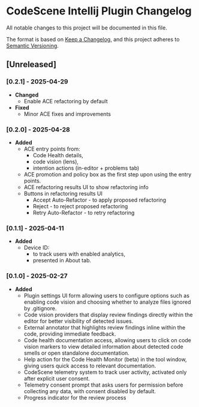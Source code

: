 # CodeScene Intellij Plugin Changelog

All notable changes to this project will be documented in this file.

The format is based on [Keep a Changelog](https://keepachangelog.com/en/1.1.0/),
and this project adheres to [Semantic Versioning](https://semver.org/spec/v2.0.0.html).

## [Unreleased]

### [0.2.1] - 2025-04-29
- **Changed**
    - Enable ACE refactoring by default
- **Fixed**
    - Minor ACE fixes and improvements

### [0.2.0] - 2025-04-28
- **Added**
    - ACE entry points from:
        - Code Health details,
        - code vision (lens),
        - intention actions (in-editor + problems tab)
    - ACE promotion and policy box as the first step upon using the entry points.
    - ACE refactoring results UI to show refactoring info
    - Buttons in refactoring results UI
        - Accept Auto-Refactor - to apply proposed refactoring
        - Reject - to reject proposed refactoring
        - Retry Auto-Refactor - to retry refactoring

### [0.1.1] - 2025-04-11
- **Added**
  - Device ID:
    - to track users with enabled analytics,
    - presented in About tab.

### [0.1.0] - 2025-02-27
- **Added**
  - Plugin settings UI form allowing users to configure options such as enabling code vision and choosing whether to analyze files ignored by .gitignore.
  - Code vision providers that display review findings directly within the editor for better visibility of detected issues.
  - External annotator that highlights review findings inline within the code, providing immediate feedback.
  - Code health documentation access, allowing users to click on code vision markers to view detailed information about detected code smells or open standalone documentation.
  - Help action for the Code Health Monitor (beta) in the tool window, giving users quick access to relevant documentation.
  - CodeScene telemetry system to track user activity, activated only after explicit user consent.
  - Telemetry consent prompt that asks users for permission before collecting any data, with consent disabled by default.
  - Progress indicator for the review process
